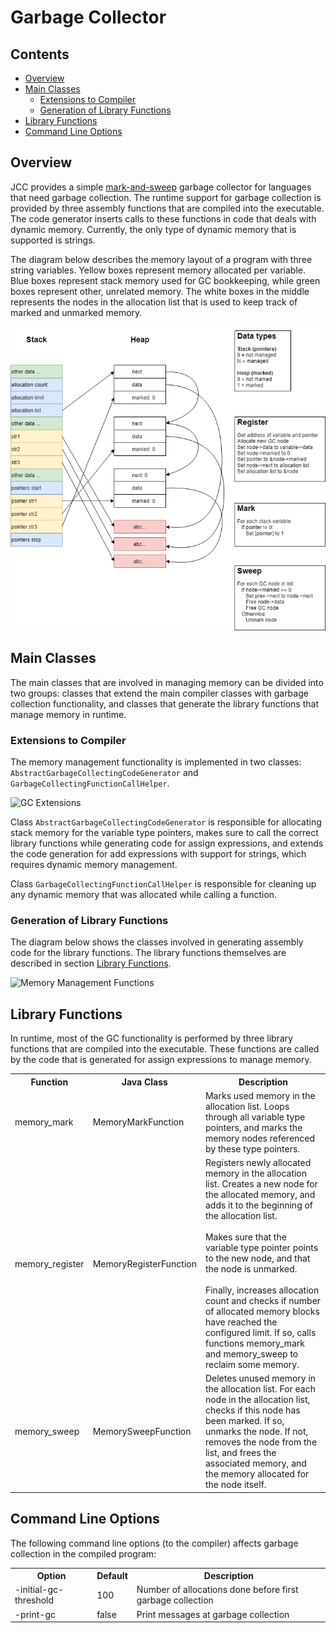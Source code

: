 # Garbage Collector


## Contents

*   [Overview](#overview)
*   [Main Classes](#main-classes)
    *   [Extensions to Compiler](#extensions-to-compiler)
    *   [Generation of Library Functions](#generation-of-library-functions)
*   [Library Functions](#library-functions)
*   [Command Line Options](#command-line-options)


## Overview

JCC provides a simple [mark-and-sweep](https://en.wikipedia.org/wiki/Tracing_garbage_collection) 
garbage collector for languages that need garbage collection. The runtime support for garbage
collection is provided by three assembly functions that are compiled into the executable. The
code generator inserts calls to these functions in code that deals with dynamic memory. Currently,
the only type of dynamic memory that is supported is strings.

The diagram below describes the memory layout of a program with three string variables. Yellow
boxes represent memory allocated per variable. Blue boxes represent stack memory used for GC 
bookkeeping, while green boxes represent other, unrelated memory. The white boxes in the middle
represents the nodes in the allocation list that is used to keep track of marked and unmarked 
memory.

![GC Memory Diagram](diagrams/GC.png)


## Main Classes

The main classes that are involved in managing memory can be divided into two groups: classes
that extend the main compiler classes with garbage collection functionality, and classes that
generate the library functions that manage memory in runtime.


### Extensions to Compiler

The memory management functionality is implemented in two classes: 
`AbstractGarbageCollectingCodeGenerator` and `GarbageCollectingFunctionCallHelper`.

![GC Extensions](http://www.plantuml.com/plantuml/proxy?cache=no&src=https://raw.github.com/dykstrom/jcc/master/docs/diagrams/GCExtensions.puml)

Class `AbstractGarbageCollectingCodeGenerator` is responsible for allocating stack memory for
the variable type pointers, makes sure to call the correct library functions while generating
code for assign expressions, and extends the code generation for add expressions with support
for strings, which requires dynamic memory management.

Class `GarbageCollectingFunctionCallHelper` is responsible for cleaning up any dynamic memory
that was allocated while calling a function.


### Generation of Library Functions 

The diagram below shows the classes involved in generating assembly code for the library functions.
The library functions themselves are described in section [Library Functions](#library-functions).

![Memory Management Functions](http://www.plantuml.com/plantuml/proxy?cache=no&src=https://raw.github.com/dykstrom/jcc/master/docs/diagrams/MemoryManagementFunctions.puml)


## Library Functions

In runtime, most of the GC functionality is performed by three library functions that are 
compiled into the executable. These functions are called by the code that is generated for
assign expressions to manage memory.

<table>
  <tr>
    <th>Function</th>
    <th>Java Class</th>
    <th>Description</th>
  </tr>  
  <tr>
    <td>memory_mark</td>
    <td>MemoryMarkFunction</td>
    <td>
        Marks used memory in the allocation list. Loops through all variable type pointers, 
        and marks the memory nodes referenced by these type pointers.
    </td>
  </tr>
  <tr>
    <td>memory_register</td>
    <td>MemoryRegisterFunction</td>
    <td>
        Registers newly allocated memory in the allocation list. Creates a new node for 
        the allocated memory, and adds it to the beginning of the allocation list.<br/>
        <br/>
        Makes sure that the variable type pointer points to the new node, 
        and that the node is unmarked.<br/>
        <br/>
        Finally, increases allocation count and checks if number of allocated memory blocks
        have reached the configured limit. If so, calls functions memory_mark and memory_sweep 
        to reclaim some memory.
    </td>
  </tr>
  <tr>
    <td>memory_sweep</td>
    <td>MemorySweepFunction</td>
    <td>
        Deletes unused memory in the allocation list. For each node in the allocation list,
        checks if this node has been marked. If so, unmarks the node. If not, removes the 
        node from the list, and frees the associated memory, and the memory allocated for
        the node itself.
    </td>
  </tr>
</table>


## Command Line Options

The following command line options (to the compiler) affects garbage collection in the compiled
program:

<table>
  <tr>
    <th>Option</th>
    <th>Default</th>
    <th>Description</th>
  </tr>
  <tr>
    <td>-initial-gc-threshold</td>
    <td>100</td>
    <td>Number of allocations done before first garbage collection</td>
  </tr>
  <tr>
    <td>-print-gc</td>
    <td>false</td>
    <td>Print messages at garbage collection</td>
  </tr>
</table>
